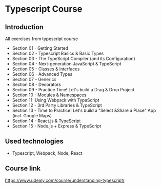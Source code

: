 # Typescript Course

## Introduction

All exercises from typescript course

- Section 01 - Getting Started
- Section 02 - Typescript Basics & Basic Types
- Section 03 - The TypeScript Compiler (and its Configuration)
- Section 04 - Next-generation JavaScript & TypeScript
- Section 05 - Classes & Interfaces
- Section 06 - Advanced Types
- Section 07 - Generics
- Section 08 - Decorators
- Section 09 - Practice Time! Let's build a Drag & Drop Project
- Section 10 - Modules & Namespaces
- Section 11: Using Webpack with TypeScript
- Section 12 - 3rd Party Libraries & TypeScript
- Section 13 - Time to Practice! Let's build a "Select &Share a Place" App (incl. Google Maps)
- Section 14 - React.js & TypeScript
- Section 15 - Node.js + Express & TypeScript

## Used technologies

- Typescript, Webpack, Node, React

## Course link

https://www.udemy.com/course/understanding-typescript/
